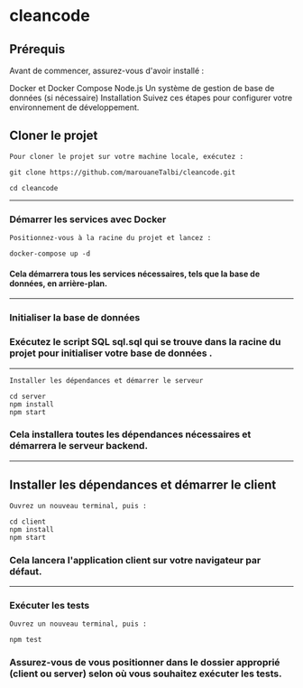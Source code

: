 # cleancode


## Prérequis
Avant de commencer, assurez-vous d'avoir installé :

Docker et Docker Compose
Node.js
Un système de gestion de base de données (si nécessaire)
Installation
Suivez ces étapes pour configurer votre environnement de développement.

## Cloner le projet


`Pour cloner le projet sur votre machine locale, exécutez :`

    git clone https://github.com/marouaneTalbi/cleancode.git 

    cd cleancode

-----------------

### Démarrer les services avec Docker

`Positionnez-vous à la racine du projet et lancez :`

    docker-compose up -d

#### Cela démarrera tous les services nécessaires, tels que la base de données, en arrière-plan.


-----------------
### Initialiser la base de données

### Exécutez le script SQL sql.sql qui se trouve dans la racine du projet pour initialiser votre base de données .

-----------------

`Installer les dépendances et démarrer le serveur`

    cd server
    npm install
    npm start

### Cela installera toutes les dépendances nécessaires et démarrera le serveur backend.
-----------------
## Installer les dépendances et démarrer le client

`Ouvrez un nouveau terminal, puis :`

    cd client
    npm install
    npm start

### Cela lancera l'application client sur votre navigateur par défaut.
-----------------
### Exécuter les tests

`Ouvrez un nouveau terminal, puis :`


    npm test
### Assurez-vous de vous positionner dans le dossier approprié (client ou server) selon où vous souhaitez exécuter les tests.